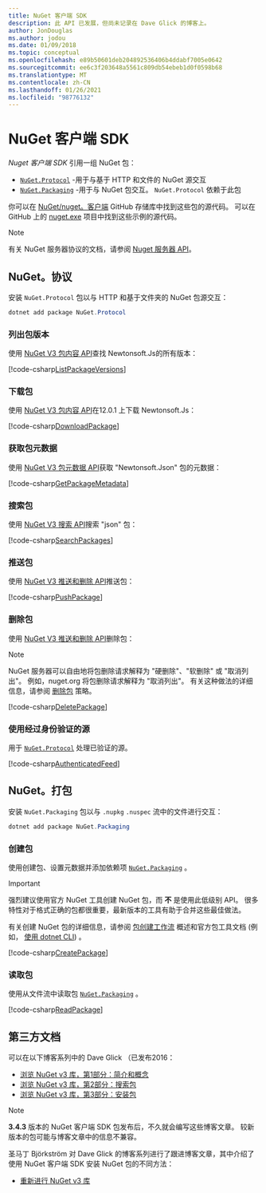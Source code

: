 ```yaml
---
title: NuGet 客户端 SDK
description: 此 API 已发展，但尚未记录在 Dave Glick 的博客上。
author: JonDouglas
ms.author: jodou
ms.date: 01/09/2018
ms.topic: conceptual
ms.openlocfilehash: e89b50601deb204892536406b4ddabf7005e0642
ms.sourcegitcommit: ee6c3f203648a5561c809db54ebeb1d0f0598b68
ms.translationtype: MT
ms.contentlocale: zh-CN
ms.lasthandoff: 01/26/2021
ms.locfileid: "98776132"
---
```

# <a name="nuget-client-sdk"></a>NuGet 客户端 SDK

*Nuget 客户端 SDK* 引用一组 NuGet 包：

* [`NuGet.Protocol`](https://www.nuget.org/packages/NuGet.Protocol) -用于与基于 HTTP 和文件的 NuGet 源交互
* [`NuGet.Packaging`](https://www.nuget.org/packages/NuGet.Packaging) -用于与 NuGet 包交互。 `NuGet.Protocol` 依赖于此包

你可以在 [NuGet/nuget。客户端](https://github.com/NuGet/NuGet.Client) GitHub 存储库中找到这些包的源代码。
可以在 GitHub 上的 [nuget.exe](https://github.com/NuGet/Samples/tree/master/NuGetProtocolSamples) 项目中找到这些示例的源代码。

> [!Note]
> 有关 NuGet 服务器协议的文档，请参阅 [Nuget 服务器 API](~/api/overview.md)。

## <a name="nugetprotocol"></a>NuGet。协议

安装 `NuGet.Protocol` 包以与 HTTP 和基于文件夹的 NuGet 包源交互：

```ps1
dotnet add package NuGet.Protocol
```

### <a name="list-package-versions"></a>列出包版本

使用 [NuGet V3 包内容 API](../api/package-base-address-resource.md#enumerate-package-versions)查找 Newtonsoft.Js的所有版本：

[!code-csharp[ListPackageVersions](~/../nuget-samples/NuGetProtocolSamples/Program.cs?name=ListPackageVersions)]

### <a name="download-a-package"></a>下载包

使用 [NuGet V3 包内容 API](../api/package-base-address-resource.md)在12.0.1 上下载 Newtonsoft.Js：

[!code-csharp[DownloadPackage](~/../nuget-samples/NuGetProtocolSamples/Program.cs?name=DownloadPackage)]

### <a name="get-package-metadata"></a>获取包元数据

使用 [NuGet V3 包元数据 API](../api/registration-base-url-resource.md)获取 "Newtonsoft.Json" 包的元数据：

[!code-csharp[GetPackageMetadata](~/../nuget-samples/NuGetProtocolSamples/Program.cs?name=GetPackageMetadata)]

### <a name="search-packages"></a>搜索包

使用 [NuGet V3 搜索 API](../api/search-query-service-resource.md)搜索 "json" 包：

[!code-csharp[SearchPackages](~/../nuget-samples/NuGetProtocolSamples/Program.cs?name=SearchPackages)]

### <a name="push-a-package"></a>推送包

使用 [NuGet V3 推送和删除 API](../api/package-publish-resource.md)推送包：

[!code-csharp[PushPackage](~/../nuget-samples/NuGetProtocolSamples/Program.cs?name=PushPackage)]

### <a name="delete-a-package"></a>删除包

使用 [NuGet V3 推送和删除 API](../api/package-publish-resource.md)删除包：

> [!Note]
> NuGet 服务器可以自由地将包删除请求解释为 "硬删除"、"软删除" 或 "取消列出"。
> 例如，nuget.org 将包删除请求解释为 "取消列出"。 有关这种做法的详细信息，请参阅 [删除包](../nuget-org/policies/deleting-packages.md) 策略。

[!code-csharp[DeletePackage](~/../nuget-samples/NuGetProtocolSamples/Program.cs?name=DeletePackage)]

### <a name="work-with-authenticated-feeds"></a>使用经过身份验证的源

用于 [`NuGet.Protocol`](https://www.nuget.org/packages/NuGet.Protocol) 处理已验证的源。

[!code-csharp[AuthenticatedFeed](~/../nuget-samples/NuGetProtocolSamples/Program.cs?name=AuthenticatedFeed)]

## <a name="nugetpackaging"></a>NuGet。打包

安装 `NuGet.Packaging` 包以与 `.nupkg` `.nuspec` 流中的文件进行交互：

```ps1
dotnet add package NuGet.Packaging
```

### <a name="create-a-package"></a>创建包

使用创建包、设置元数据并添加依赖项 [`NuGet.Packaging`](https://www.nuget.org/packages/NuGet.Packaging) 。

> [!IMPORTANT]
> 强烈建议使用官方 NuGet 工具创建 NuGet 包，而 **不** 是使用此低级别 API。 很多特性对于格式正确的包都很重要，最新版本的工具有助于合并这些最佳做法。
> 
> 有关创建 NuGet 包的详细信息，请参阅 [包创建工作流](../create-packages/overview-and-workflow.md) 概述和官方包工具文档 (例如， [使用 dotnet CLI](../create-packages/creating-a-package-dotnet-cli.md)) 。

[!code-csharp[CreatePackage](~/../nuget-samples/NuGetProtocolSamples/Program.cs?name=CreatePackage)]

### <a name="read-a-package"></a>读取包

使用从文件流中读取包 [`NuGet.Packaging`](https://www.nuget.org/packages/NuGet.Packaging) 。

[!code-csharp[ReadPackage](~/../nuget-samples/NuGetProtocolSamples/Program.cs?name=ReadPackage)]

## <a name="third-party-documentation"></a>第三方文档

可以在以下博客系列中的 Dave Glick （已发布2016：

- [浏览 NuGet v3 库，第1部分：简介和概念](http://daveaglick.com/posts/exploring-the-nuget-v3-libraries-part-1)
- [浏览 NuGet v3 库，第2部分：搜索包](http://daveaglick.com/posts/exploring-the-nuget-v3-libraries-part-2)
- [浏览 NuGet v3 库，第3部分：安装包](http://daveaglick.com/posts/exploring-the-nuget-v3-libraries-part-3)

> [!Note]
> **3.4.3** 版本的 NuGet 客户端 SDK 包发布后，不久就会编写这些博客文章。
> 较新版本的包可能与博客文章中的信息不兼容。

圣马丁 Björkström 对 Dave Glick 的博客系列进行了跟进博客文章，其中介绍了使用 NuGet 客户端 SDK 安装 NuGet 包的不同方法：

- [重新进行 NuGet v3 库](https://martinbjorkstrom.com/posts/2018-09-19-revisiting-nuget-client-libraries)
